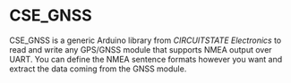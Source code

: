 
# CSE_GNSS

CSE_GNSS is a generic Arduino library from *CIRCUITSTATE Electronics* to read and write any GPS/GNSS module that supports NMEA output over UART. You can define the NMEA sentence formats however you want and extract the data coming from the GNSS module.